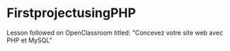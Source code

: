 # FirstprojectusingPHP
Lesson followed on OpenClassroom titled: "Concevez votre site web avec PHP et MySQL"
